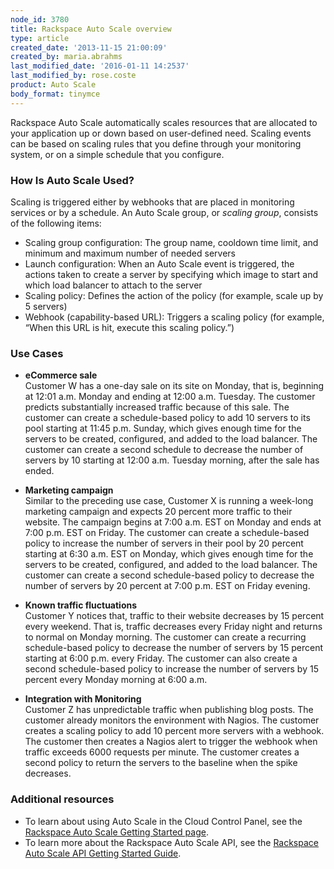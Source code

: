 ```yaml
---
node_id: 3780
title: Rackspace Auto Scale overview
type: article
created_date: '2013-11-15 21:00:09'
created_by: maria.abrahms
last_modified_date: '2016-01-11 14:2537'
last_modified_by: rose.coste
product: Auto Scale
body_format: tinymce
---
```


Rackspace Auto Scale automatically scales resources that are allocated
to your application up or down based on user-defined need. Scaling
events can be based on scaling rules that you define through your
monitoring system, or on a simple schedule that you configure.

### How Is Auto Scale Used?

Scaling is triggered either by webhooks that are placed in monitoring
services or by a schedule. An Auto Scale group, or *scaling group*,
consists of the following items:

-   Scaling group configuration: The group name, cooldown time limit,
    and minimum and maximum number of needed servers
-   Launch configuration: When an Auto Scale event is triggered, the
    actions taken to create a server by specifying which image to start
    and which load balancer to attach to the server
-   Scaling policy: Defines the action of the policy (for example, scale
    up by 5 servers)
-   Webhook (capability-based URL): Triggers a scaling policy (for
    example, &ldquo;When this URL is hit, execute this scaling policy.&rdquo;)

### Use Cases

-   **eCommerce sale**<br>
     Customer W has a one-day sale on its site on Monday, that is,
    beginning at 12:01 a.m. Monday and ending at 12:00 a.m. Tuesday. The
    customer predicts substantially increased traffic because of this
    sale. The customer can create a schedule-based policy to add 10
    servers to its pool starting at 11:45 p.m. Sunday, which gives
    enough time for the servers to be created, configured, and added to
    the load balancer. The customer can create a second schedule to
    decrease the number of servers by 10 starting at 12:00 a.m. Tuesday
    morning, after the sale has ended.
-   **Marketing campaign**<br>
     Similar to the preceding use case, Customer X is running a
    week-long marketing campaign and expects 20 percent more traffic to
    their website. The campaign begins at 7:00 a.m. EST on Monday and
    ends at 7:00 p.m. EST on Friday. The customer can create a
    schedule-based policy to increase the number of servers in their
    pool by 20 percent starting at 6:30 a.m. EST on Monday, which gives
    enough time for the servers to be created, configured, and added to
    the load balancer. The customer can create a second schedule-based
    policy to decrease the number of servers by 20 percent at 7:00 p.m.
    EST on Friday evening.

-   **Known traffic fluctuations**<br>
     Customer Y notices that, traffic to their website decreases by 15
    percent every weekend. That is, traffic decreases every Friday night
    and returns to normal on Monday morning. The customer can create a
    recurring schedule-based policy to decrease the number of servers by
    15 percent starting at 6:00 p.m. every Friday. The customer can also
    create a second schedule-based policy to increase the number of
    servers by 15 percent every Monday morning at 6:00 a.m.
-   **Integration with Monitoring**<br>
     Customer Z has unpredictable traffic when publishing blog posts.
    The customer already monitors the environment with Nagios. The
    customer creates a scaling policy to add 10 percent more servers
    with a webhook. The customer then creates a Nagios alert to trigger
    the webhook when traffic exceeds 6000 requests per minute. The
    customer creates a second policy to return the servers to the
    baseline when the spike decreases.

### Additional resources

-   To learn about using Auto Scale in the Cloud Control Panel, see the
    [Rackspace Auto Scale Getting Started
    page](http://www.rackspace.com/knowledge_center/getting-started/auto-scale).
-   To learn more about the Rackspace Auto Scale API, see the [Rackspace
    Auto Scale API Getting Started
    Guide](https://developer.rackspace.com/docs/autoscale/v1/developer-guide/#document-getting-started).


